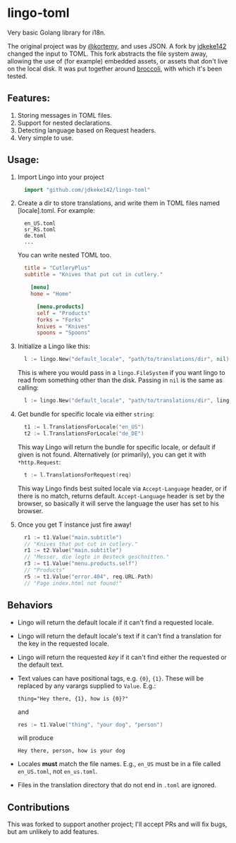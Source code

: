lingo-toml
==========

Very basic Golang library for i18n.

The original project was by [@kortemy](https://github.com/kortemy/lingo), and uses JSON. A fork by [jdkeke142](https://github.com/jdkeke142/lingo-toml) changed the input to TOML. This fork abstracts the file system away, allowing the use of (for example) embedded assets, or assets that don't live on the local disk. It was put together around [broccoli](https://github.com/aletheia-icu/broccoli), with which it's been tested.

Features:
---------
1. Storing messages in TOML files.
2. Support for nested declarations.
3. Detecting language based on Request headers.
4. Very simple to use.

Usage:
------
  1. Import Lingo into your project

      ```go
        import "github.com/jdkeke142/lingo-toml"
      ```
  1. Create a dir to store translations, and write them in TOML files named [locale].toml. For example:

      ```    
        en_US.toml
        sr_RS.toml
        de.toml
        ...
      ```
      You can write nested TOML too.
      ```toml
        title = "CutleryPlus"
        subtitle = "Knives that put cut in cutlery."

          [menu]
          home = "Home"

            [menu.products]
            self = "Products"
            forks = "Forks"
            knives = "Knives"
            spoons = "Spoons"
      ```
  2. Initialize a Lingo like this:

      ```go
        l := lingo.New("default_locale", "path/to/translations/dir", nil)
      ```

      This is where you would pass in a `lingo.FileSystem` if you want lingo to read from something other than the disk. Passing in `nil` is the same as calling:

      ```go
        l := lingo.New("default_locale", "path/to/translations/dir", lingo.OSFS())
      ```

  3. Get bundle for specific locale via either `string`:

      ```go
        t1 := l.TranslationsForLocale("en_US")
        t2 := l.TranslationsForLocale("de_DE")
      ```
      This way Lingo will return the bundle for specific locale, or default if given is not found.
      Alternatively (or primarily), you can get it with `*http.Request`:

      ```go
        t := l.TranslationsForRequest(req)
      ```
      This way Lingo finds best suited locale via `Accept-Language` header, or if there is no match, returns default.
      `Accept-Language` header is set by the browser, so basically it will serve the language the user has set to his browser.
  4. Once you get T instance just fire away!

      ```go
        r1 := t1.Value("main.subtitle")
        // "Knives that put cut in cutlery."
        r1 := t2.Value("main.subtitle")
        // "Messer, die legte in Besteck geschnitten."
        r3 := t1.Value("menu.products.self")
        // "Products"
        r5 := t1.Value("error.404", req.URL.Path)
        // "Page index.html not found!"
      ```

Behaviors
---------

-  Lingo will return the default locale if it can't find a requested locale.
-  Lingo will return the default locale's text if it can't find a translation for the key in the requested locale.
-  Lingo will return the requested *key* if it can't find either the requested or the default text.
-  Text values can have positional tags, e.g. `{0}`, `{1}`.  These will be replaced by any varargs supplied to `Value`.  E.g.:

    ```
    thing="Hey there, {1}, how is {0}?"
    ```

    and

    ```go
    res := t1.Value("thing", "your dog", "person")
    ```

    will produce

    ```
    Hey there, person, how is your dog
    ```
-  Locales **must** match the file names.  E.g., `en_US` must be in a file called `en_US.toml`, not `en_us.toml`.
-  Files in the translation directory that do not end in `.toml` are ignored.


Contributions
-------------
This was forked to support another project; I'll accept PRs and will fix bugs, but am unlikely to add features.
